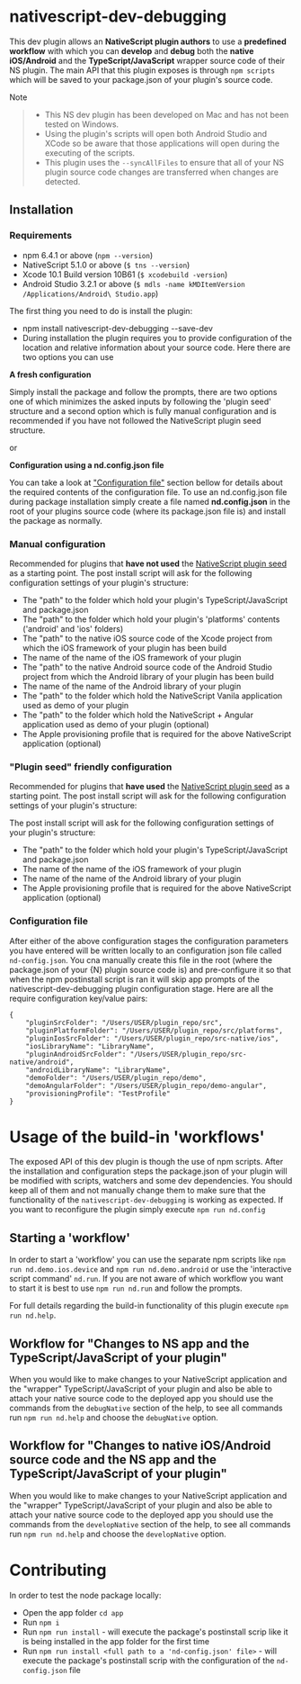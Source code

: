 # nativescript-dev-debugging

This dev plugin allows an __NativeScript plugin authors__ to use a **predefined workflow** with which you can **develop** and **debug** both the **native iOS/Android** and the **TypeScript/JavaScript** wrapper source code of their NS plugin. The main API that this plugin exposes is through `npm scripts` which will be saved to your package.json of your plugin's source code.

Note
> - This NS dev plugin has been developed on Mac and has not been tested on Windows.
> - Using the plugin's scripts will open both Android Studio and XCode so be aware that those applications will open during the executing of the scripts.
> - This plugin uses the `--syncAllFiles` to ensure that all of your NS plugin source code changes are transferred when changes are detected.

## Installation

### Requirements

- npm 6.4.1 or above (`npm --version`)
- NativeScript 5.1.0 or above (`$ tns --version`)
- Xcode 10.1 Build version 10B61 (`$ xcodebuild -version`)
- Android Studio 3.2.1 or above (`$ mdls -name kMDItemVersion /Applications/Android\ Studio.app`)

The first thing you need to do is install the plugin:

- npm install nativescript-dev-debugging --save-dev
- During installation the plugin requires you to provide configuration of the location and relative information about your source code. Here there are two options you can use 

**A fresh configuration**

Simply install the package and follow the prompts, there are two options one of which minimizes the asked inputs by following the 'plugin seed' structure and a second option which is fully manual configuration and is recommended if you have not followed the NativeScript plugin seed structure.

or

**Configuration using a nd.config.json file**

You can take a look at ["Configuration file"](#config_file) section bellow for details about the required contents of the configuration file. To use an nd.config.json file during package installation simply create a file named __nd.config.json__ in the root of your plugins source code (where its package.json file is) and install the package as normally.


### Manual configuration

Recommended for plugins that **have not used** the [NativeScript plugin seed](https://github.com/NativeScript/nativescript-plugin-seed) as a starting point. The post install script will ask for the following configuration settings of your plugin's structure:

- The "path" to the folder which hold your plugin's TypeScript/JavaScript and package.json
- The "path" to the folder which hold your plugin's 'platforms' contents ('android' and 'ios' folders)
- The "path" to the native iOS source code of the Xcode project from which the iOS framework of your plugin has been build
- The name of the name of the iOS framework of your plugin
- The "path" to the native Android source code of the Android Studio project from which the Android library of your plugin has been build
- The name of the name of the Android library of your plugin
- The "path" to the folder which hold the NativeScript Vanila application used as demo of your plugin
- The "path" to the folder which hold the NativeScript + Angular application used as demo of your plugin (optional)
- The Apple provisioning profile that is required for the above NativeScript application (optional) 

### "Plugin seed" friendly configuration

Recommended for plugins that **have used** the [NativeScript plugin seed](https://github.com/NativeScript/nativescript-plugin-seed) as a starting point. The post install script will ask for the following configuration settings of your plugin's structure:

The post install script will ask for the following configuration settings of your plugin's structure:

- The "path" to the folder which hold your plugin's TypeScript/JavaScript and package.json
- The name of the name of the iOS framework of your plugin
- The name of the name of the Android library of your plugin
- The Apple provisioning profile that is required for the above NativeScript application (optional)

### <a name="config_file"></a>Configuration file

After either of the above configuration stages the configuration parameters you have entered will be written locally to an configuration json file called `nd-config.json`. You cna manually create this file in the root (where the package.json of your {N} plugin source code is) and pre-configure it so that when the npm postinstall script is ran it will skip app prompts of the nativescript-dev-debugging plugin configuration stage. Here are all the require configuration key/value pairs:

```
{
	"pluginSrcFolder": "/Users/USER/plugin_repo/src",
	"pluginPlatformFolder": "/Users/USER/plugin_repo/src/platforms",
	"pluginIosSrcFolder": "/Users/USER/plugin_repo/src-native/ios",
	"iosLibraryName": "LibraryName",
	"pluginAndroidSrcFolder": "/Users/USER/plugin_repo/src-native/android",
	"androidLibraryName": "LibraryName",
	"demoFolder": "/Users/USER/plugin_repo/demo",
	"demoAngularFolder": "/Users/USER/plugin_repo/demo-angular",
	"provisioningProfile": "TestProfile"
}
```

# Usage of the build-in 'workflows'

The exposed API of this dev plugin is though the use of npm scripts. After the installation and configuration steps the package.json of your plugin will be modified with scripts, watchers and some dev dependencies. You should keep all of them and not manually change them to make sure that the functionality of the `nativescript-dev-debugging` is working as expected. If you want to reconfigure the plugin simply execute `npm run nd.config`

## Starting a 'workflow'

In order to start a 'workflow' you can use the separate npm scripts like `npm run nd.demo.ios.device` and `npm run nd.demo.android` or use the 'interactive script command' `nd.run`. If you are not aware of which workflow you want to start it is best to use `npm run nd.run` and follow the prompts.

For full details regarding the build-in functionality of this plugin execute `npm run nd.help`.

## Workflow for "Changes to NS app and the TypeScript/JavaScript of your plugin"

When you would like to make changes to your NativeScript application and the "wrapper" TypeScript/JavaScript of your plugin and also be able to attach your native source code to the deployed app you should use the commands from the `debugNative` section of the help, to see all commands run `npm run nd.help` and choose the `debugNative` option.

## Workflow for "Changes to native iOS/Android source code and the NS app and the TypeScript/JavaScript of your plugin"

When you would like to make changes to your NativeScript application and the "wrapper" TypeScript/JavaScript of your plugin and also be able to attach your native source code to the deployed app you should use the commands from the `developNative` section of the help, to see all commands run `npm run nd.help` and choose the `developNative` option.

# Contributing

In order to test the node package locally:
- Open the app folder `cd app`
- Run `npm i`
- Run `npm run install` - will execute the package's postinstall scrip like it is being installed in the app folder for the first time
- Run `npm run install <full path to a 'nd-config.json' file>` - will execute the package's postinstall scrip with the configuration of the `nd-config.json` file